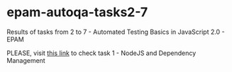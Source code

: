 # epam-autoqa-tasks2-7
Results of tasks from 2 to 7 - Automated Testing Basics in JavaScript 2.0 - EPAM

PLEASE, visit [this link](https://github.com/wrsby/epam-autoqa-task1) to check task 1 - NodeJS and Dependency Management
